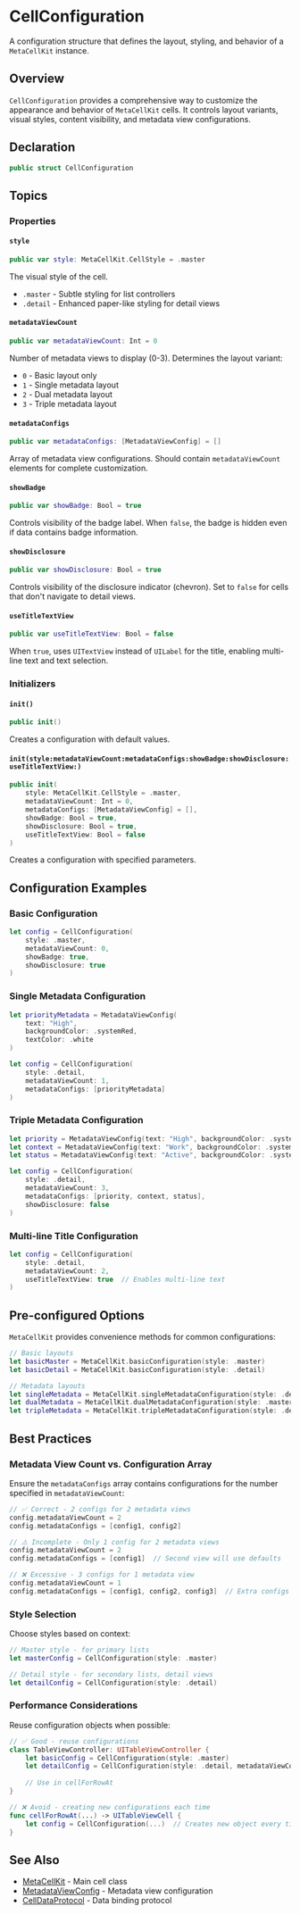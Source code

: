 # CellConfiguration

A configuration structure that defines the layout, styling, and behavior of a `MetaCellKit` instance.

## Overview

`CellConfiguration` provides a comprehensive way to customize the appearance and behavior of `MetaCellKit` cells. It controls layout variants, visual styles, content visibility, and metadata view configurations.

## Declaration

```swift
public struct CellConfiguration
```

## Topics

### Properties

#### `style`

```swift
public var style: MetaCellKit.CellStyle = .master
```

The visual style of the cell.
- `.master` - Subtle styling for list controllers
- `.detail` - Enhanced paper-like styling for detail views

#### `metadataViewCount`

```swift
public var metadataViewCount: Int = 0
```

Number of metadata views to display (0-3). Determines the layout variant:
- `0` - Basic layout only
- `1` - Single metadata layout
- `2` - Dual metadata layout  
- `3` - Triple metadata layout

#### `metadataConfigs`

```swift
public var metadataConfigs: [MetadataViewConfig] = []
```

Array of metadata view configurations. Should contain `metadataViewCount` elements for complete customization.

#### `showBadge`

```swift
public var showBadge: Bool = true
```

Controls visibility of the badge label. When `false`, the badge is hidden even if data contains badge information.

#### `showDisclosure`

```swift
public var showDisclosure: Bool = true
```

Controls visibility of the disclosure indicator (chevron). Set to `false` for cells that don't navigate to detail views.

#### `useTitleTextView`

```swift
public var useTitleTextView: Bool = false
```

When `true`, uses `UITextView` instead of `UILabel` for the title, enabling multi-line text and text selection.

### Initializers

#### `init()`

```swift
public init()
```

Creates a configuration with default values.

#### `init(style:metadataViewCount:metadataConfigs:showBadge:showDisclosure:useTitleTextView:)`

```swift
public init(
    style: MetaCellKit.CellStyle = .master,
    metadataViewCount: Int = 0,
    metadataConfigs: [MetadataViewConfig] = [],
    showBadge: Bool = true,
    showDisclosure: Bool = true,
    useTitleTextView: Bool = false
)
```

Creates a configuration with specified parameters.

## Configuration Examples

### Basic Configuration

```swift
let config = CellConfiguration(
    style: .master,
    metadataViewCount: 0,
    showBadge: true,
    showDisclosure: true
)
```

### Single Metadata Configuration

```swift
let priorityMetadata = MetadataViewConfig(
    text: "High",
    backgroundColor: .systemRed,
    textColor: .white
)

let config = CellConfiguration(
    style: .detail,
    metadataViewCount: 1,
    metadataConfigs: [priorityMetadata]
)
```

### Triple Metadata Configuration

```swift
let priority = MetadataViewConfig(text: "High", backgroundColor: .systemRed)
let context = MetadataViewConfig(text: "Work", backgroundColor: .systemBlue)
let status = MetadataViewConfig(text: "Active", backgroundColor: .systemGreen)

let config = CellConfiguration(
    style: .detail,
    metadataViewCount: 3,
    metadataConfigs: [priority, context, status],
    showDisclosure: false
)
```

### Multi-line Title Configuration

```swift
let config = CellConfiguration(
    style: .detail,
    metadataViewCount: 2,
    useTitleTextView: true  // Enables multi-line text
)
```

## Pre-configured Options

`MetaCellKit` provides convenience methods for common configurations:

```swift
// Basic layouts
let basicMaster = MetaCellKit.basicConfiguration(style: .master)
let basicDetail = MetaCellKit.basicConfiguration(style: .detail)

// Metadata layouts
let singleMetadata = MetaCellKit.singleMetadataConfiguration(style: .detail)
let dualMetadata = MetaCellKit.dualMetadataConfiguration(style: .master)
let tripleMetadata = MetaCellKit.tripleMetadataConfiguration(style: .detail)
```

## Best Practices

### Metadata View Count vs. Configuration Array

Ensure the `metadataConfigs` array contains configurations for the number specified in `metadataViewCount`:

```swift
// ✅ Correct - 2 configs for 2 metadata views
config.metadataViewCount = 2
config.metadataConfigs = [config1, config2]

// ⚠️ Incomplete - Only 1 config for 2 metadata views
config.metadataViewCount = 2
config.metadataConfigs = [config1]  // Second view will use defaults

// ❌ Excessive - 3 configs for 1 metadata view
config.metadataViewCount = 1
config.metadataConfigs = [config1, config2, config3]  // Extra configs ignored
```

### Style Selection

Choose styles based on context:

```swift
// Master style - for primary lists
let masterConfig = CellConfiguration(style: .master)

// Detail style - for secondary lists, detail views
let detailConfig = CellConfiguration(style: .detail)
```

### Performance Considerations

Reuse configuration objects when possible:

```swift
// ✅ Good - reuse configurations
class TableViewController: UITableViewController {
    let basicConfig = CellConfiguration(style: .master)
    let detailConfig = CellConfiguration(style: .detail, metadataViewCount: 2)
    
    // Use in cellForRowAt
}

// ❌ Avoid - creating new configurations each time
func cellForRowAt(...) -> UITableViewCell {
    let config = CellConfiguration(...)  // Creates new object every time
}
```

## See Also

- [MetaCellKit](MetaCellKit.md) - Main cell class
- [MetadataViewConfig](MetadataViewConfig.md) - Metadata view configuration
- [CellDataProtocol](CellDataProtocol.md) - Data binding protocol